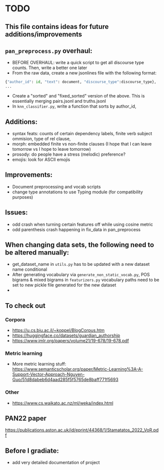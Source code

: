 # TODO
This file contains ideas for future additions/improvements
------

## `pan_preprocess.py` overhaul:
- BEFORE OVERHAUL: write a quick script to get all discourse type counts. Then, write a better one later
- From the raw data, create a new jsonlines file with the following format: 
```python
{"author_id": id, "text": document, "discourse_type":discourse_type},
...             
```
- Create a "sorted" and "fixed_sorted" version of the above. This is essentially merging pairs.jsonl and truths.jsonl
- In `knn_classifier.py`, write a function that sorts by author_id, 


## Additions:
- syntax feats: counts of certain dependency labels, finite verb subject ommision, type of rel clause, 
- morph: embedded finite vs non-finite clauses (I hope that I can leave tomorrow vs I hope to leave tomorrow)
- prosody: do people have a stress (melodic) preference?
- emojis: look for ASCII emojis

## Improvements:

- Document preprocessing and vocab scripts
- change type annotations to use Typing module (for compatibility purposes)

## Issues:
- odd crash when turning certain features off while using cosine metric
- odd parenthesis crash happening in fix_data in pan_preprocess

## When changing data sets, the following need to be altered manually:
- get_dataset_name in `utils.py` has to be updated with a new dataset name conditional
- After generating vocabulary via `generate_non_static_vocab.py`, POS bigrams & mixed bigrams in `featurizers.py` vocabulary paths need to be set to new pickle file generated for the new dataset
- 

## To check out

### Corpora
- https://u.cs.biu.ac.il/~koppel/BlogCorpus.htm
- https://huggingface.co/datasets/guardian_authorship
- https://www.jmlr.org/papers/volume21/19-678/19-678.pdf
### Metric learning
- More metric learning stuff: https://www.semanticscholar.org/paper/Metric-Learning%3A-A-Support-Vector-Approach-Nguyen-Guo/51d8dabeb6d4aad285f5f5765de8baff771f5693
### Other
- https://www.cs.waikato.ac.nz/ml/weka/index.html

## PAN22 paper
https://publications.aston.ac.uk/id/eprint/44368/1/Stamatatos_2022_VoR.pdf

## Before I gradiate:
- add very detailed documentation of project